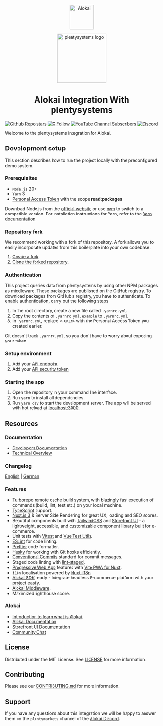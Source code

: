 <div align="center">
  <a href="https://alokai.com//"><img src="https://camo.githubusercontent.com/b3f817d20b7d4f18247de2dbdf89756cd2348208b146f7c182fe6c9b0de39426/68747470733a2f2f7265732e636c6f7564696e6172792e636f6d2f7675652d73746f726566726f6e742f696d6167652f75706c6f61642f76313731303735343532342f4c6f676f5f677265656e5f32785f7a34766d687a2e706e67" alt="Alokai" height="80px" /></a>

<a href="https://www.plentymarkets.com/"><img src="https://cdn01.plentymarkets.com/avw8j9fg70hi/frontend/plentyShop_LTS/plentysystems-logo.jpg" alt="plentysystems logo" height="160px" /></a>

  <h1 align="center">Alokai Integration With plentysystems</h1>
</div>

[![GitHub Repo stars](https://img.shields.io/github/stars/plentymarkets/plentyshop-pwa?style=social)](https://github.com/plentymarkets/plentyshop-pwa)
[![X Follow](https://img.shields.io/twitter/follow/plentymarkets?style=social)](https://twitter.com/plentymarkets)
[![YouTube Channel Subscribers](https://img.shields.io/youtube/channel/subscribers/UCauJsvmhbPNp6ii7tCGwxMg?style=social)](https://www.youtube.com/@plentymarkets)
[![Discord](https://img.shields.io/discord/770285988244750366?label=join%20discord&logo=Discord&logoColor=white)](https://discord.vuestorefront.io)

Welcome to the plentysystems integration for Alokai.

## Development setup

This section describes how to run the project locally with the preconfigured demo system.

### Prerequisites

- `Node.js` 20+
- `Yarn` 3
- [Personal Access Token](https://github.com/settings/tokens/new) with the scope **read:packages**

Download Node.js from the [official website](https://nodejs.org/) or use [nvm](https://github.com/nvm-sh/nvm) to switch to a compatible version. For installation instructions for Yarn, refer to the [Yarn documentation](https://yarnpkg.com/getting-started/install).

### Repository fork

We recommend working with a fork of this repository. A fork allows you to easily incorporate updates from this boilerplate into your own codebase.

1. [Create a fork](https://docs.github.com/en/get-started/quickstart/fork-a-repo).
2. [Clone the forked repository](https://docs.github.com/en/repositories/creating-and-managing-repositories/cloning-a-repository).

### Authentication

This project queries data from plentysystems by using other NPM packages as middleware. These packages are published on the GitHub registry. To download packages from GitHub's registry, you have to authenticate. To enable authentication, carry out the following steps:

1. In the root directory, create a new file called `.yarnrc.yml`.
2. Copy the contents of `.yarnrc.yml.example` to `.yarnrc.yml`.
3. In `.yarnrc.yml`, replace `<TOKEN>` with the Personal Access Token you created earlier.

Git doesn't track `.yarnrc.yml`, so you don't have to worry about exposing your token.

### Setup environment

1. Add your [API endpoint](https://pwa-docs.plentymarkets.com/guide/how-to/middleware#api-endpoint)
2. Add your [API security token](https://pwa-docs.plentymarkets.com/guide/how-to/middleware#api-security-token)

### Starting the app

1. Open the repository in your command line interface.
2. Run `yarn` to install all dependencies.
3. Run `yarn dev` to start the development server. The app will be served with hot reload at [localhost:3000](http://localhost:3000/).

## Resources

### Documentation

- [Developers Documentation](https://pwa-docs.plentymarkets.com/)
- [Technical Overview](GUIDE.md)

### Changelog

[English](./docs/changelog/changelog_en.md) | [German](./docs/changelog/changelog_de.md)

### Features

- [Turborepo](https://turbo.build/) remote cache build system, with blazingly fast execution of commands (build, lint, test etc.) on your local machine.
- [TypeScript](https://www.typescriptlang.org/) support.
- [Nuxt.js 3](https://nuxt.com/) & Server Side Rendering for great UX, loading and SEO scores.
- Beautiful components built with [TailwindCSS](https://tailwindcss.com/) and [Storefront UI](https://docs.storefrontui.io/v2/) - a lightweight, accessible, and customizable component library built for e-commerce.
- Unit tests with [Vitest](https://vitest.dev/) and [Vue Test Utils](https://test-utils.vuejs.org).
- [ESLint](https://eslint.org/) for code linting.
- [Prettier](https://prettier.io/) code formatter.
- [Husky](https://typicode.github.io/husky/) for working with Git hooks efficiently.
- [Conventional Commits](https://www.conventionalcommits.org/en/v1.0.0/) standard for commit messages.
- Staged code linting with [lint-staged](https://github.com/okonet/lint-staged).
- [Progressive Web App](https://developer.mozilla.org/en-US/docs/Web/Progressive_web_apps/Guides/What_is_a_progressive_web_app) features with [Vite PWA for Nuxt](https://vite-pwa-org.netlify.app/).
- `i18n` localisation powered by [Nuxt-i18n](https://i18n.nuxtjs.org).
- [Alokai SDK](https://docs.vuestorefront.io/sdk/) ready - integrate headless E-commerce platform with your project easily.
- [Alokai Middleware](https://docs.vuestorefront.io/v2/architecture/server-middleware.html).
- Maximized lighthouse score.

### Alokai

- [Introduction to learn what is Alokai](https://docs.vuestorefront.io/v2/getting-started/introduction.html).
- [Alokai Documentation](https://docs.vuestorefront.io/v2/)
- [Storefront UI Documentation](https://docs.storefrontui.io/v2/vue/getting-started.html)
- [Community Chat](http://discord.vuestorefront.io)

## License

Distributed under the MIT License. See [LICENSE](LICENSE.md) for more information.

## Contributing

Please see our [CONTRIBUTING.md](.github/CONTRIBUTING.md) for more information.

## Support

If you have any questions about this integration we will be happy to answer them on the `plentymarkets` channel of the [Alokai Discord](http://discord.vuestorefront.io).
